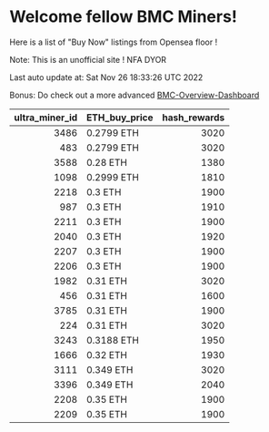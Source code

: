 # Welcome fellow BMC Miners!
Here is a list of "Buy Now" listings from Opensea floor !

Note: This is an unofficial site ! NFA DYOR

Last auto update at: Sat Nov 26 18:33:26 UTC 2022

Bonus: Do check out a more advanced [BMC-Overview-Dashboard](https://dune.com/defifunk/BMC-Overview-Dashboard)


|   ultra_miner_id | ETH_buy_price   |   hash_rewards |
|-----------------:|:----------------|---------------:|
|             3486 | 0.2799 ETH      |           3020 |
|              483 | 0.2799 ETH      |           3020 |
|             3588 | 0.28 ETH        |           1380 |
|             1098 | 0.2999 ETH      |           1810 |
|             2218 | 0.3 ETH         |           1900 |
|              987 | 0.3 ETH         |           1910 |
|             2211 | 0.3 ETH         |           1900 |
|             2040 | 0.3 ETH         |           1920 |
|             2207 | 0.3 ETH         |           1900 |
|             2206 | 0.3 ETH         |           1900 |
|             1982 | 0.31 ETH        |           3020 |
|              456 | 0.31 ETH        |           1600 |
|             3785 | 0.31 ETH        |           1900 |
|              224 | 0.31 ETH        |           3020 |
|             3243 | 0.3188 ETH      |           1950 |
|             1666 | 0.32 ETH        |           1930 |
|             3111 | 0.349 ETH       |           3020 |
|             3396 | 0.349 ETH       |           2040 |
|             2208 | 0.35 ETH        |           1900 |
|             2209 | 0.35 ETH        |           1900 |